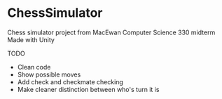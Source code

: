# ChessSimulator

Chess simulator project from MacEwan Computer Science 330 midterm
Made with Unity

TODO
- Clean code
- Show possible moves
- Add check and checkmate checking
- Make cleaner distinction between who's turn it is
